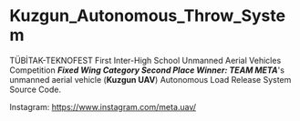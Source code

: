 # Kuzgun_Autonomous_Throw_System
TÜBİTAK-TEKNOFEST First Inter-High School Unmanned Aerial Vehicles Competition <i><strong>Fixed Wing Category Second Place Winner: TEAM META</strong></i>'s unmanned aerial vehicle (<strong>Kuzgun UAV</strong>) Autonomous Load Release System Source Code.

Instagram: https://www.instagram.com/meta.uav/
